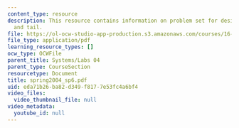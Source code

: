 ```yaml
---
content_type: resource
description: This resource contains information on problem set for design I - wing
  and tail.
file: https://ol-ocw-studio-app-production.s3.amazonaws.com/courses/16-01-unified-engineering-i-ii-iii-iv-fall-2005-spring-2006/eda71b26ba82d349f8177e53fc4a6bf4_spring2004_sp6.pdf
file_type: application/pdf
learning_resource_types: []
ocw_type: OCWFile
parent_title: Systems/Labs 04
parent_type: CourseSection
resourcetype: Document
title: spring2004_sp6.pdf
uid: eda71b26-ba82-d349-f817-7e53fc4a6bf4
video_files:
  video_thumbnail_file: null
video_metadata:
  youtube_id: null
---
```

